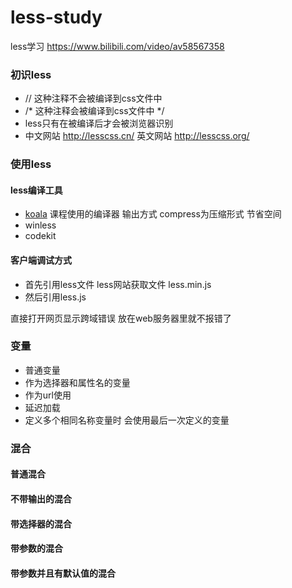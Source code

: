 # less-study
less学习
https://www.bilibili.com/video/av58567358

### 初识less

- // 这种注释不会被编译到css文件中
- /* 这种注释会被编译到css文件中 */
-  less只有在被编译后才会被浏览器识别
-  中文网站 http://lesscss.cn/     英文网站  http://lesscss.org/


### 使用less

####  less编译工具 
- [koala](http://koala-app.com/index-zh.html) 课程使用的编译器 输出方式 compress为压缩形式  节省空间
- winless 
- codekit

#### 客户端调试方式

- 首先引用less文件 less网站获取文件 less.min.js
- 然后引用less.js


直接打开网页显示跨域错误  放在web服务器里就不报错了


###  变量

- 普通变量
- 作为选择器和属性名的变量
- 作为url使用
- 延迟加载
- 定义多个相同名称变量时 会使用最后一次定义的变量


### 混合

#### 普通混合

#### 不带输出的混合

#### 带选择器的混合

#### 带参数的混合

#### 带参数并且有默认值的混合
